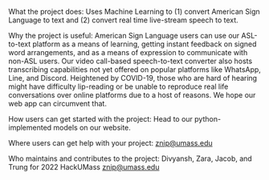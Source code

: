 What the project does:
Uses Machine Learning to (1) convert American Sign Language to text and (2) convert real time live-stream speech to text.

Why the project is useful:
American Sign Language users can use our ASL-to-text platform as a means of learning, getting instant feedback on signed word arrangements, and as a means of expression to communicate with non-ASL users. Our video call-based speech-to-text converter also hosts transcribing capabilities not yet offered on popular platforms like WhatsApp, Line, and Discord. Heightened by COVID-19, those who are hard of hearing might have difficulty lip-reading or be unable to reproduce real life conversations over online platforms due to a host of reasons. We hope our web app can circumvent that.

How users can get started with the project:
Head to our python-implemented models on our website. 

Where users can get help with your project:
znip@umass.edu

Who maintains and contributes to the project:
Divyansh, Zara, Jacob, and Trung for 2022 HackUMass
znip@umass.edu
